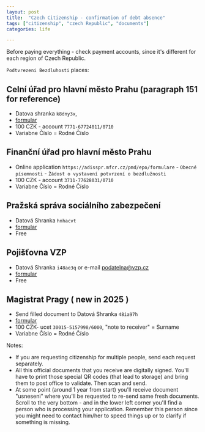 ```yaml
---
layout: post
title:  "Czech Citizenship - confirmation of debt absence"
tags: ["citizenship", "czech Republic", "documents"]
categories: life

---
```


Before paying everything - check payment accounts, since it's different for each region of Czech Republic.

`Podtvrezeni Bezdluhosti` places:

## __Celní úřad__ pro hlavní město Prahu (paragraph 151 for reference)
  * Datova shranka `k8dny3x`,
  * [formular](/assets/2023-12-04/celni-sprava.pdf)
  * 100 CZK - account `7771-67724011/0710`
  * Variabne Číslo = Rodné Číslo

## __Finanční úřad__ pro hlavní město Prahu
  * Online application `https://adisspr.mfcr.cz/pmd/epo/formulare` - `Obecné písemnosti` - `Žádost o vystavení potvrzení o bezdlužnosti`
  * 100 CZK - account `3711-77628031/0710`
  * Variabne Číslo = Rodné Číslo

## __Pražská správa sociálního zabezpečení__
  * Datová Shranka `hnhacvt`
  * [formular](/assets/2023-12-04/cssz.pdf)
  * Free

## __Pojišťovna VZP__
  * Datová Shranka `i48ae3q` or e-mail podatelna@vzp.cz
  * [formular](/assets/2023-12-04/VZP.pdf)
  * Free

## __Magistrat Pragy ( new in 2025 )__
  * Send filled document to Datová Shranka `48ia97h`
  * [formular](/assets/2023-12-04/magistrat.pdf)
  * 100 CZK- ucet `30015-5157998/6000`, "note to receiver" = Surname
  * Variabne Číslo = Rodné Číslo  

Notes:
* If you are requesting citizenship for multiple people, send each request separately.
* All this official documents that you receive are digitally signed. You'll have to print those special QR codes (that lead to storage) and bring them to post office to validate. Then scan and send.
* At some point (around 1 year from start) you'll receive document "usneseni" where you'll be requested to re-send same fresh documents. Scroll to the very bottom - and in the lower left corner you'll find a person who is processing your application. Remember this person since you might need to contact him/her to speed things up or to clarify if something is missing.
